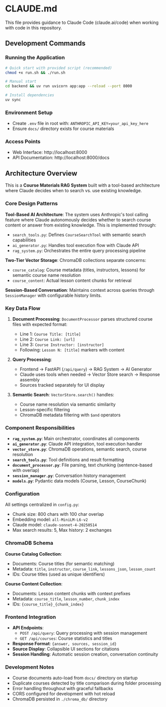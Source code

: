 # CLAUDE.md

This file provides guidance to Claude Code (claude.ai/code) when working with code in this repository.

## Development Commands

### Running the Application
```bash
# Quick start with provided script (recommended)
chmod +x run.sh && ./run.sh

# Manual start
cd backend && uv run uvicorn app:app --reload --port 8000

# Install dependencies
uv sync
```

### Environment Setup
- Create `.env` file in root with: `ANTHROPIC_API_KEY=your_api_key_here`
- Ensure `docs/` directory exists for course materials

### Access Points
- Web Interface: http://localhost:8000
- API Documentation: http://localhost:8000/docs

## Architecture Overview

This is a **Course Materials RAG System** built with a tool-based architecture where Claude decides when to search vs. use existing knowledge.

### Core Design Patterns

**Tool-Based AI Architecture**: The system uses Anthropic's tool calling feature where Claude autonomously decides whether to search course content or answer from existing knowledge. This is implemented through:
- `search_tools.py`: Defines `CourseSearchTool` with semantic search capabilities
- `ai_generator.py`: Handles tool execution flow with Claude API
- `rag_system.py`: Orchestrates the entire query processing pipeline

**Two-Tier Vector Storage**: ChromaDB collections separate concerns:
- `course_catalog`: Course metadata (titles, instructors, lessons) for semantic course name resolution
- `course_content`: Actual lesson content chunks for retrieval

**Session-Based Conversation**: Maintains context across queries through `SessionManager` with configurable history limits.

### Key Data Flow

1. **Document Processing**: `DocumentProcessor` parses structured course files with expected format:
   - Line 1: `Course Title: [title]`
   - Line 2: `Course Link: [url]` 
   - Line 3: `Course Instructor: [instructor]`
   - Following: `Lesson N: [title]` markers with content

2. **Query Processing**: 
   - Frontend → FastAPI (`/api/query`) → RAG System → AI Generator
   - Claude uses tools when needed → Vector Store search → Response assembly
   - Sources tracked separately for UI display

3. **Semantic Search**: `VectorStore.search()` handles:
   - Course name resolution via semantic similarity
   - Lesson-specific filtering
   - ChromaDB metadata filtering with `$and` operators

### Component Responsibilities

- **`rag_system.py`**: Main orchestrator, coordinates all components
- **`ai_generator.py`**: Claude API integration, tool execution handler
- **`vector_store.py`**: ChromaDB operations, semantic search, course resolution
- **`search_tools.py`**: Tool definitions and result formatting
- **`document_processor.py`**: File parsing, text chunking (sentence-based with overlap)
- **`session_manager.py`**: Conversation history management
- **`models.py`**: Pydantic data models (Course, Lesson, CourseChunk)

### Configuration

All settings centralized in `config.py`:
- Chunk size: 800 chars with 100 char overlap
- Embedding model: `all-MiniLM-L6-v2`
- Claude model: `claude-sonnet-4-20250514`
- Max search results: 5, Max history: 2 exchanges

### ChromaDB Schema

**Course Catalog Collection**:
- Documents: Course titles (for semantic matching)
- Metadata: `title`, `instructor`, `course_link`, `lessons_json`, `lesson_count`
- IDs: Course titles (used as unique identifiers)

**Course Content Collection**:
- Documents: Lesson content chunks with context prefixes
- Metadata: `course_title`, `lesson_number`, `chunk_index`
- IDs: `{course_title}_{chunk_index}`

### Frontend Integration

- **API Endpoints**: 
  - `POST /api/query`: Query processing with session management
  - `GET /api/courses`: Course statistics and titles
- **Response Format**: `{answer, sources, session_id}`
- **Source Display**: Collapsible UI sections for citations
- **Session Handling**: Automatic session creation, conversation continuity

### Development Notes

- Course documents auto-load from `docs/` directory on startup
- Duplicate courses detected by title comparison during folder processing  
- Error handling throughout with graceful fallbacks
- CORS configured for development with hot reload
- ChromaDB persisted in `./chroma_db/` directory